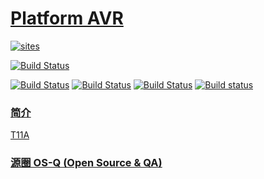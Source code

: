 ﻿# [Platform AVR](https://github.com/OS-Q/T11A)

[![sites](http://182.61.61.133/link/resources/OSQ.png)](http://www.OS-Q.com)

[![Build Status](https://github.com/OS-Q/T11A/workflows/CI/badge.svg)](https://github.com/OS-Q/T11A/actions/workflows/CI.yml)
<!-- [![Build Status](https://github.com/OS-Q/T11A/workflows/CD/badge.svg)](https://github.com/OS-Q/T11A/actions/workflows/CD.yml)
[![Build Status](https://github.com/OS-Q/T11A/workflows/nightly/badge.svg)](https://github.com/OS-Q/T11A/actions/workflows/nightly.yml) -->
[![Build Status](https://circleci.com/gh/OS-Q/T11A.svg?style=svg)](https://circleci.com/gh/OS-Q/T11A)
[![Build Status](https://travis-ci.com/OS-Q/T11A.svg?branch=master)](https://travis-ci.com/OS-Q/T11A)
[![Build Status](https://cloud.drone.io/api/badges/OS-Q/T11A/status.svg)](https://cloud.drone.io/OS-Q/T11A)
[![Build status](https://ci.appveyor.com/api/projects/status/oxruuertfmjb4c3r?svg=true)](https://ci.appveyor.com/project/Qitas/p11)

### [简介](https://github.com/OS-Q/T11A/wiki)

[T11A](https://github.com/OS-Q/T11A)

### [源圈 OS-Q (Open Source & QA) ](http://www.OS-Q.com)
